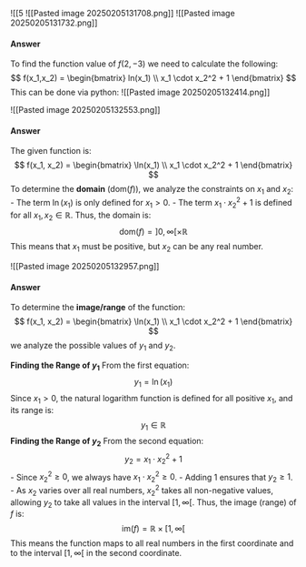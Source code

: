 ![[5
![[Pasted image 20250205131708.png]]
![[Pasted image 20250205131732.png]]
#### Answer
To find the function value of $f(2,-3)$ we need to calculate the following:
$$
f(x_1,x_2) = \begin{bmatrix} ln(x_1) \\ x_1 \cdot x_2^2 + 1 \end{bmatrix}
$$
This can be done via python:
![[Pasted image 20250205132414.png]]

![[Pasted image 20250205132553.png]]
#### Answer

The given function is: $$ f(x_1, x_2) = \begin{bmatrix} \ln(x_1) \\ x_1 \cdot x_2^2 + 1 \end{bmatrix} $$ To determine the **domain** ($\text{dom}(f)$), we analyze the constraints on $x_1$ and $x_2$: - The term $\ln(x_1)$ is only defined for $x_1 > 0$. - The term $x_1 \cdot x_2^2 + 1$ is defined for all $x_1, x_2 \in \mathbb{R}$. Thus, the domain is: $$ \text{dom}(f) = ]0, \infty[ \times \mathbb{R} $$ This means that $x_1$ must be positive, but $x_2$ can be any real number.

![[Pasted image 20250205132957.png]]
#### Answer
To determine the **image/range** of the function: $$ f(x_1, x_2) = \begin{bmatrix} \ln(x_1) \\ x_1 \cdot x_2^2 + 1 \end{bmatrix} $$ we analyze the possible values of $y_1$ and $y_2$.

**Finding the Range of $y_1$** From the first equation: $$ y_1 = \ln(x_1) $$ Since $x_1 > 0$, the natural logarithm function is defined for all positive $x_1$, and its range is: $$ y_1 \in \mathbb{R} $$ **Finding the Range of $y_2$** From the second equation: $$ y_2 = x_1 \cdot x_2^2 + 1 $$ - Since $x_2^2 \geq 0$, we always have $x_1 \cdot x_2^2 \geq 0$. - Adding $1$ ensures that $y_2 \geq 1$. - As $x_2$ varies over all real numbers, $x_2^2$ takes all non-negative values, allowing $y_2$ to take all values in the interval $[1, \infty[$. Thus, the image (range) of $f$ is: $$ \text{im}(f) = \mathbb{R} \times [1, \infty[ $$ This means the function maps to all real numbers in the first coordinate and to the interval $[1, \infty[$ in the second coordinate.